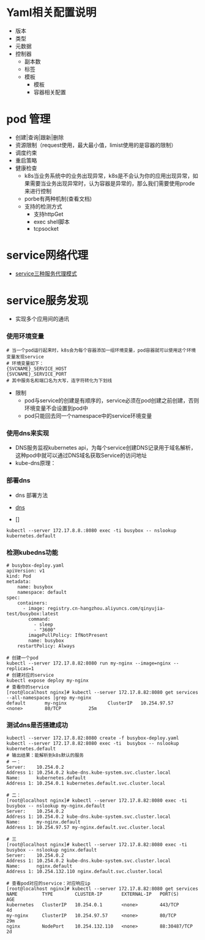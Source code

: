 # Yaml相关配置说明
- 版本
- 类型
- 元数据
- 控制器
  - 副本数
  - 标签
  - 模板
    - 模板
    - 容器相关配置
 
# pod 管理
- 创建|查询|跟新|删除
- 资源限制（request使用，最大最小值，limist使用的是容器的限制）
- 调度约束
- 重启策略
- 健康检查
  - k8s当业务系统中的业务出现异常，k8s是不会认为你的应用出现异常，如果需要当业务出现异常时，认为容器是异常的，那么我们需要使用prode来进行控制
  - porbe有两种机制(查看文档)
  - 支持的检测方式
    - 支持httpGet
    - exec shell脚本
    - tcpsocket
  
# service网络代理
- [service三种服务代理模式](https://blog.csdn.net/sinat_35930259/article/details/80080778)

# service服务发现
- 实现多个应用间的通讯
### 使用环境变量
```shell
# 当一个pod运行起来时，k8s会为每个容器添加一组环境变量，pod容器就可以使用这个环境变量发现service
# 环境变量如下：
{SVCNAME}_SERVICE_HOST
{SVCNAME}_SERVICE_PORT
# 其中服务名和端口名为大写，连字符转化为下划线
```
- 限制
  - pod与service的创建是有顺序的，service必须在pod创建之前创建，否则环境变量不会设置到pod中
  - pod只能回去同一个namespace中的service环境变量
  
### 使用dns来实现
- DNS服务监视kubernetes api，为每个service创建DNS记录用于域名解析，这种pod中就可以通过DNS域名获取Service的访问地址
- kube-dns原理：

### 部署dns
- dns 部署方法
- [dns](https://jimmysong.io/kubernetes-handbook/practice/kubedns-addon-installation.html)

- []
```shell
kubectl --server 172.17.8.8.:8080 exec -ti busybox -- nslookup  kubernetes.default
```

### 检测kubedns功能

```shell
# busybox-deploy.yaml
apiVersion: v1
kind: Pod
metadata: 
    name: busybox
    namespace: default
spec:
    containers:
      - image: registry.cn-hangzhou.aliyuncs.com/qinyujia-test/busybox:latest
        command:
          - sleep
          - "3600"
        imagePullPolicy: IfNotPresent
        name: busybox
    restartPolicy: Always
    
# 创建一个pod
kubectl --server 172.17.8.82:8080 run my-nginx --image=nginx --replicas=1
# 创建对应的service
kubectl expose deploy my-nginx
# 查看你的service
[root@localhost nginx]# kubectl --server 172.17.8.82:8080 get services --all-namespaces |grep my-nginx
default       my-nginx               ClusterIP   10.254.97.57     <none>        80/TCP          25m
```

### 测试dns是否搭建成功

```shell
kubectl --server 172.17.8.82:8080 create -f busybox-deploy.yaml
kubectl --server 172.17.8.82:8080 exec -ti  busybox -- nslookup kubernetes.default
# 输出结果：能解析到k8s默认的服务
# 一：
Server:    10.254.0.2
Address 1: 10.254.0.2 kube-dns.kube-system.svc.cluster.local
Name:      kubernetes.default
Address 1: 10.254.0.1 kubernetes.default.svc.cluster.local

# 二：
[root@localhost nginx]# kubectl --server 172.17.8.82:8080 exec -ti  busybox -- nslookup my-nginx.default
Server:    10.254.0.2
Address 1: 10.254.0.2 kube-dns.kube-system.svc.cluster.local
Name:      my-nginx.default
Address 1: 10.254.97.57 my-nginx.default.svc.cluster.local

# 三
[root@localhost nginx]# kubectl --server 172.17.8.82:8080 exec -ti  busybox -- nslookup nginx.default
Server:    10.254.0.2
Address 1: 10.254.0.2 kube-dns.kube-system.svc.cluster.local
Name:      nginx.default
Address 1: 10.254.132.110 nginx.default.svc.cluster.local

# 查看pod对应的service：对应响应ip
[root@localhost nginx]# kubectl --server 172.17.8.82:8080 get services
NAME         TYPE        CLUSTER-IP       EXTERNAL-IP   PORT(S)        AGE
kubernetes   ClusterIP   10.254.0.1       <none>        443/TCP        4d
my-nginx     ClusterIP   10.254.97.57     <none>        80/TCP         29m
nginx        NodePort    10.254.132.110   <none>        88:30487/TCP   2d
```






